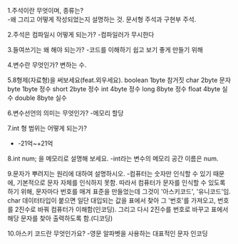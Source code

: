 1.주석이란 무엇이며, 종류는?  
-왜 그리고 어떻게 작성되었는지 설명하는 것. 문서형 주석과 구현부 주석. 

2.주석은 컴파일시 어떻게 되는가? 
-컴파일러가 무시한다

3.들여쓰기는 왜 해야 되는가? 
-코드를 이해하기 쉽고 보기 좋게 만들기 위해 

4.변수란 무엇인가? 
변하는 수. 

5.8형제(자료형)을 써보세요(feat.외우세요). 
boolean 1byte 참거짓
char 2byte 문자
byte 1byte 정수
short 2byte 정수
int 4byte 정수
long 8byte 정수
float 4byte 실수
double 8byte 실수 
  
6.변수선언의 의미는 무엇인가? 
-메모리 할당 

7.int 형 범위는 어떻게 되는가? 
- -21억~+21억 

8.int num; 을 메모리로 설명해 보세요. 
-int라는 변수의 메모리 공간 이름은 num.
 
9.문자가 뿌려지는 원리에 대하여 설명하시오. 
-컴퓨터는 숫자만 인식할 수 있기 때문에, 기본적으로 문자 자체를 인식하지 못함.
따라서 컴퓨터가 문자를 인식할 수 있도록 하기 위해, 문자마다 번호를 매겨 표준을 만들었는데 그것이 '아스키코드', '유니코드'임.
char 데이터타입이 붙으면 일단 대입되는 값을 표에서 찾아 그 '번호'를 가져오고, 번호를 2진수로 바꿔 컴퓨터가 이해함(인코딩). 그리고 다시 2진수를 번호로 바꾸고 표에서 해당 문자를 찾아 출력하도록 함.(디코딩)

10.아스키 코드란 무엇인가요? 
-영문 알파벳을 사용하는 대표적인 문자 인코딩

